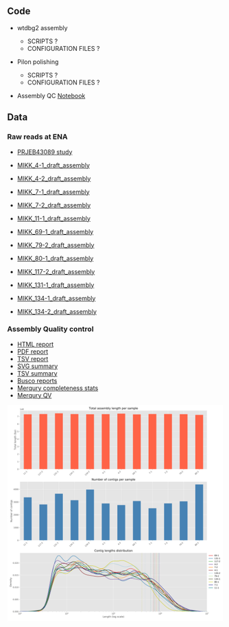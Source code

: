 ## Code

* wtdbg2 assembly
    * SCRIPTS ?
    * CONFIGURATION FILES ?

* Pilon polishing
    * SCRIPTS ?
    * CONFIGURATION FILES ?

* Assembly QC [Notebook](https://birneylab.github.io/MIKK_genome_companion_paper/Individual_assemblies/code/individual_assembly_QC_cleanup.html)

## Data

### Raw reads at ENA

* [PRJEB43089 study](https://www.ebi.ac.uk/ena/browser/view/PRJEB43089)

* [MIKK_4-1_draft_assembly](https://www.ebi.ac.uk/ena/browser/view/ERZ1740903)
* [MIKK_4-2_draft_assembly](https://www.ebi.ac.uk/ena/browser/view/ERZ1740912)
* [MIKK_7-1_draft_assembly](https://www.ebi.ac.uk/ena/browser/view/ERZ1740907)
* [MIKK_7-2_draft_assembly](https://www.ebi.ac.uk/ena/browser/view/ERZ1740901)
* [MIKK_11-1_draft_assembly](https://www.ebi.ac.uk/ena/browser/view/ERZ1740908)
* [MIKK_69-1_draft_assembly](https://www.ebi.ac.uk/ena/browser/view/ERZ1740910)
* [MIKK_79-2_draft_assembly](https://www.ebi.ac.uk/ena/browser/view/ERZ1740911)
* [MIKK_80-1_draft_assembly](https://www.ebi.ac.uk/ena/browser/view/ERZ1740909)
* [MIKK_117-2_draft_assembly](https://www.ebi.ac.uk/ena/browser/view/ERZ1740905)
* [MIKK_131-1_draft_assembly](https://www.ebi.ac.uk/ena/browser/view/ERZ1740906)
* [MIKK_134-1_draft_assembly](https://www.ebi.ac.uk/ena/browser/view/ERZ1740904)
* [MIKK_134-2_draft_assembly](https://www.ebi.ac.uk/ena/browser/view/ERZ1740902)

### Assembly Quality control

* [HTML report](https://birneylab.github.io/MIKK_genome_companion_paper/Individual_assemblies/data/quast/report.html)
* [PDF report](https://birneylab.github.io/MIKK_genome_companion_paper/Individual_assemblies/data/quast/report.pdf)
* [TSV report](https://birneylab.github.io/MIKK_genome_companion_paper/Individual_assemblies/data/quast/report.tsv)
* [SVG summary](https://birneylab.github.io/MIKK_genome_companion_paper/Individual_assemblies/data/plots/assembly_stats.svg)
* [TSV summary](https://birneylab.github.io/MIKK_genome_companion_paper/Individual_assemblies/data/plots/assembly_stats.tsv)
* [Busco reports](https://github.com/birneylab/MIKK_genome_companion_paper/tree/master/docs/Individual_assemblies/data/busco)
* [Merqury completeness stats](https://birneylab.github.io/MIKK_genome_companion_paper/Individual_assemblies/data/merqury/merqury.completeness.stats)
* [Merqury QV](https://birneylab.github.io/MIKK_genome_companion_paper/Individual_assemblies/data/mercury/merqury_qv.txt)

![](https://raw.githubusercontent.com/birneylab/MIKK_genome_companion_paper/master/docs/Individual_assemblies/data/plots/assembly_stats.svg)
